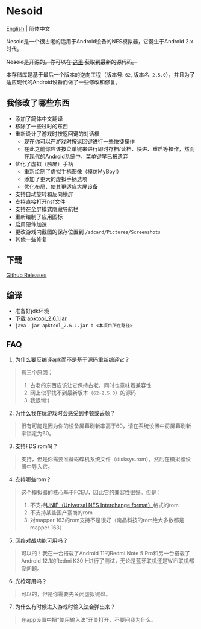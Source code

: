 # Nesoid

[English](README.md) | 简体中文

Nesoid是一个很古老的适用于Android设备的NES模拟器，它诞生于Android 2.x时代。

~~Nesoid是开源的。你可以在 [这里](https://f-droid.org/repo/com.androidemu.nes_61_src.tar.gz) 获取到最新的源代码。~~

本存储库是基于最后一个版本的逆向工程（版本号: `62`, 版本名: `2.5.0`），并且为了适应现代的Android设备而做了一些修改和修复。

## 我修改了哪些东西

- 添加了简体中文翻译
- 移除了一些过时的东西
- 重新设计了游戏时按返回键的对话框
  - 现在你可以在游戏时按返回键进行一些快捷操作
  - 在此之前你应该按菜单键来进行即时存档/读档、快进、重启等操作，然而在现代的Android系统中，菜单键早已被遗弃
- 优化了虚拟（触屏）手柄
  - 重新绘制了虚拟手柄图像（模仿MyBoy!）
  - 添加了更大的虚拟手柄选项
  - 优化布局，使其更适应大屏设备
- 支持自动旋转和反向横屏
- 支持直接打开nsf文件
- 支持在全屏模式隐藏导航栏
- 重新绘制了应用图标
- 启用硬件加速
- 更改游戏内截图的保存位置到 `/sdcard/Pictures/Screenshots`
- 其他一些修复

## 下载

[Github Releases](https://github.com/Pzqqt/com.androidemu.nes/releases/latest)

## 编译

- 准备好jdk环境
- 下载 [apktool_2.6.1.jar](https://github.com/iBotPeaches/Apktool/releases/download/v2.6.1/apktool_2.6.1.jar)
- `java -jar apktool_2.6.1.jar b <本项目所在路径>`

## FAQ

1. 为什么要反编译apk而不是基于源码重新编译它？

> 有三个原因：
> 1. 古老的东西应该让它保持古老，同时也意味着兼容性
> 2. 网上似乎找不到最新版本（`62-2.5.0`）的源码
> 3. 我很懒:)

2. 为什么我在玩游戏时会感受到卡顿或丢帧？

> 很有可能是因为你的设备屏幕刷新率高于60，请在系统设置中将屏幕刷新率锁定为60。

3. 支持FDS rom吗？

> 支持，但是你需要准备磁碟机系统文件（disksys.rom），然后在模拟器设置中导入它。

4. 支持哪些rom？

> 这个模拟器的核心基于FCEU，因此它的兼容性很好。但是：
> 1. 不支持[UNIF（Universal NES Interchange format）](https://www.nesdev.org/wiki/UNIF)格式的rom
> 2. 不支持某些国产寨商的rom
> 3. 对mapper 163的rom支持不是很好（南晶科技的rom绝大多数都是mapper 163）

5. 网络对战功能可用吗？

> 可以的！我在一台搭载了Android 11的Redmi Note 5 Pro和另一台搭载了Android 12.1的Redmi K30上进行了测试，无论是蓝牙联机还是WiFi联机都没问题。

6. 光枪可用吗？

> 可以的，但是你需要先关闭虚拟键盘。

7. 为什么有时候进入游戏时输入法会弹出来？

> 在app设置中把“使用输入法”开关打开，不要问我为什么。
